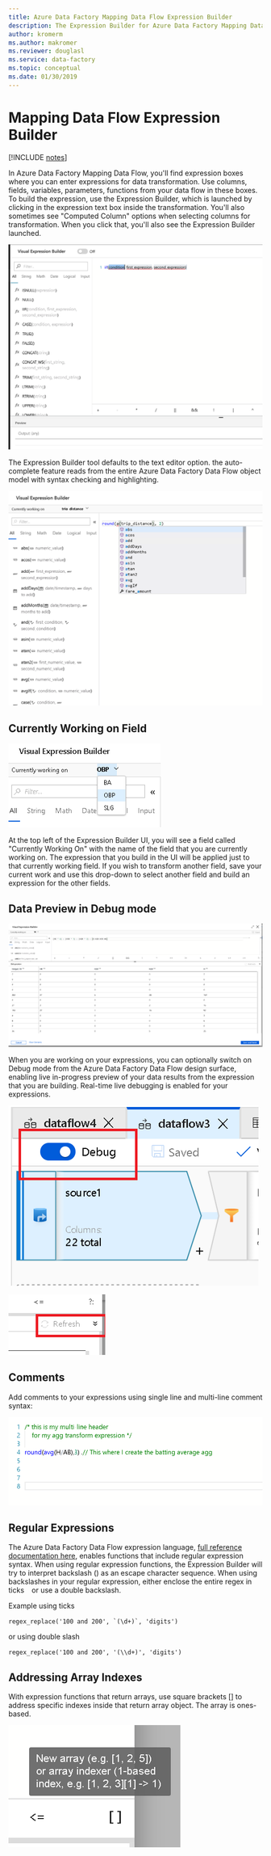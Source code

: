 ```yaml
---
title: Azure Data Factory Mapping Data Flow Expression Builder
description: The Expression Builder for Azure Data Factory Mapping Data Flows
author: kromerm
ms.author: makromer
ms.reviewer: douglasl
ms.service: data-factory
ms.topic: conceptual
ms.date: 01/30/2019
--- 
```


# Mapping Data Flow Expression Builder

[!INCLUDE [notes](../../includes/data-factory-data-flow-preview.md)]

In Azure Data Factory Mapping Data Flow, you'll find expression boxes where you can enter expressions for data transformation. Use columns, fields, variables, parameters, functions from your data flow in these boxes. To build the expression, use the Expression Builder, which is launched by clicking in the expression text box inside the transformation. You'll also sometimes see "Computed Column" options when selecting columns for transformation. When you click that, you'll also see the Expression Builder launched.

![Expression Builder](media/data-flow/expression.png "Expression Builder")

The Expression Builder tool defaults to the text editor option. the auto-complete feature reads from the entire Azure Data Factory Data Flow object model with syntax checking and highlighting.

![Expression Builder auto-complete](media/data-flow/expb1.png "Expression Builder auto-complete")

## Currently Working on Field

![Expression Builder](media/data-flow/exp3.png "Currently Working On")

At the top left of the Expression Builder UI, you will see a field called "Currently Working On" with the name of the field that you are currently working on. The expression that you build in the UI will be applied just to that currently working field. If you wish to transform another field, save your current work and use this drop-down to select another field and build an expression for the other fields.

## Data Preview in Debug mode

![Expression Builder](media/data-flow/exp4b.png "Expression Data Preview")

When you are working on your expressions, you can optionally switch on Debug mode from the Azure Data Factory Data Flow design surface, enabling live in-progress preview of your data results from the expression that you are building. Real-time live debugging is enabled for your expressions.

![Debug Mode](media/data-flow/debugbutton.png "Debug Button")


![Expression Builder](media/data-flow/exp5.png "Expression Data Preview")

## Comments

Add comments to your expressions using single line and multi-line comment syntax:

![Comments](media/data-flow/comments.png "Comments")

## Regular Expressions

The Azure Data Factory Data Flow expression language, [full reference documentation here](http://aka.ms/dataflowexpressions), enables functions that include regular expression syntax. When using regular expression functions, the Expression Builder will try to interpret backslash (\) as an escape character sequence. When using backslashes in your regular expression, either enclose the entire regex in ticks ` ` or use a double backslash.

Example using ticks

```
regex_replace('100 and 200', `(\d+)`, 'digits')
```

or using double slash

```
regex_replace('100 and 200', '(\\d+)', 'digits')
```

## Addressing Array Indexes

With expression functions that return arrays, use square brackets [] to address specific indexes inside that return array object. The array is ones-based.

![Expression Builder array](media/data-flow/expb2.png "Expression Data Preview")
